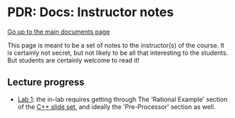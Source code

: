 PDR: Docs: Instructor notes
===========================

[Go up to the main documents page](index.html)

This page is meant to be a set of notes to the instructor(s) of the course.  It is certainly not secret, but not likely to be all that interesting to the students.  But students are certainly welcome to read it!



Lecture progress
----------------

- [Lab 1](../labs/lab01/index.html): the in-lab requires getting through The 'Rational Example' section of the [C++ slide set](../slides/02-cpp.html), and ideally the 'Pre-Processor' section as well.
